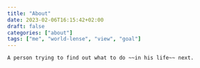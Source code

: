 ```yaml
---
title: "About"
date: 2023-02-06T16:15:42+02:00
draft: false
categories: ["about"]
tags: ["me", "world-lense", "view", "goal"]
---
```


    A person trying to find out what to do ~~in his life~~ next.
